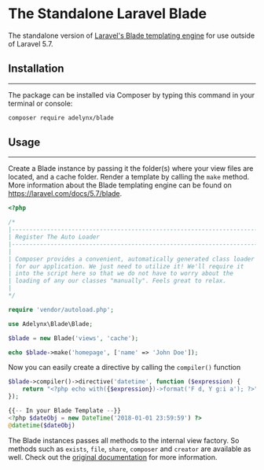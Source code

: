 # The Standalone Laravel Blade
The standalone version of [Laravel's Blade templating engine](https://laravel.com/docs/5.7/blade) for use outside of Laravel 5.7.

## Installation
----------------
The package can be installed via Composer by typing this command in your terminal or console:

```bash
composer require adelynx/blade
```

## Usage
--------

Create a Blade instance by passing it the folder(s) where your view files are located, and a cache folder. Render a template by calling the `make` method. More information about the Blade templating engine can be found on https://laravel.com/docs/5.7/blade.

```php
<?php

/*
|--------------------------------------------------------------------------
| Register The Auto Loader
|--------------------------------------------------------------------------
|
| Composer provides a convenient, automatically generated class loader
| for our application. We just need to utilize it! We'll require it
| into the script here so that we do not have to worry about the
| loading of any our classes "manually". Feels great to relax.
|
*/

require 'vendor/autoload.php';

use Adelynx\Blade\Blade;

$blade = new Blade('views', 'cache');

echo $blade->make('homepage', ['name' => 'John Doe']);
```

Now you can easily create a directive by calling the ``compiler()`` function

```php
$blade->compiler()->directive('datetime', function ($expression) {
    return "<?php echo with({$expression})->format('F d, Y g:i a'); ?>";
});

{{-- In your Blade Template --}}
<?php $dateObj = new DateTime('2018-01-01 23:59:59') ?>
@datetime($dateObj)
```

The Blade instances passes all methods to the internal view factory. So methods such as `exists`, `file`, `share`, `composer` and `creator` are available as well. Check out the [original documentation](https://laravel.com/docs/5.7/views) for more information.